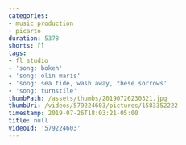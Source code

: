 ```yaml
---
categories:
- music production
- picarto
duration: 5378
shorts: []
tags:
- fl studio
- 'song: bokeh'
- 'song: olin maris'
- 'song: sea tide, wash away, these sorrows'
- 'song: turnstile'
thumbPath: /assets/thumbs/20190726230321.jpg
thumbUri: /videos/579224603/pictures/1583352222
timestamp: 2019-07-26T18:03:21-05:00
title: null
videoId: '579224603'
---
```

